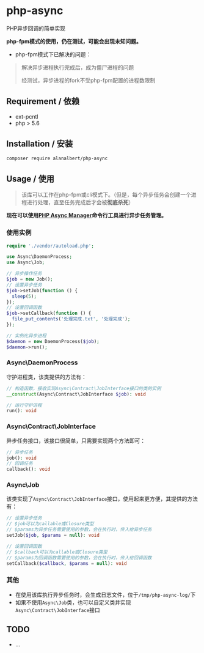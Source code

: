 # php-async

PHP异步回调的简单实现

**php-fpm模式的使用，仍在测试，可能会出现未知问题。**

* php-fpm模式下已解决的问题：

> 解决异步进程执行完成后，成为僵尸进程的问题
>
> 经测试，异步进程的fork不受php-fpm配置的进程数限制


## Requirement / 依赖

* ext-pcntl
* php > 5.6

## Installation / 安装

```sh
composer require alanalbert/php-async
```

## Usage / 使用

> 该库可以工作在php-fpm或cli模式下。（但是，每个异步任务会创建一个进程进行处理，直至任务完成后才会被**彻底杀死**）

**现在可以使用[PHP Async Manager](https://github.com/AlanAlbert/php-async-manager)命令行工具进行异步任务管理。**

### 使用实例

```php
require './vendor/autoload.php';

use Async\DaemonProcess;
use Async\Job;

// 异步操作任务
$job = new Job();
// 设置异步任务
$job->setJob(function () {
  sleep(5);		
});
// 设置回调函数
$job->setCallback(function () {
  file_put_contents('处理完成.txt', '处理完成');		
});

// 实例化异步进程
$daemon = new DaemonProcess($job);
$daemon->run();
```

### Async\DaemonProcess

守护进程类，该类提供的方法有：

```php
// 构造函数，接收实现Async\Contract\JobInterface接口的类的实例
__construct(Async\Contract\JobInterface $job): void

// 运行守护进程
run(): void
```

### Async\Contract\JobInterface

异步任务接口，该接口很简单，只需要实现两个方法即可：

```php
// 异步任务
job(): void
// 回调任务
callback(): void
```

### Async\Job

该类实现了`Async\Contract\JobInterface`接口，使用起来更方便，其提供的方法有：

```php
// 设置异步任务
// $job可以为callable或Closure类型
// $params为异步任务需要使用的参数，会在执行时，传入给异步任务
setJob($job, $params = null): void

// 设置回调函数
// $callback可以为callable或Closure类型
// $params为回调函数需要使用的参数，会在执行时，传入给回调函数
setCallback($callback, $params = null): void
```

### 其他

* 在使用该库执行异步任务时，会生成日志文件，位于`/tmp/php-async-log/`下
* 如果不使用`Async\Job`类，也可以自定义类并实现`Async\Contract\JobInterface`接口

## TODO

* ...

